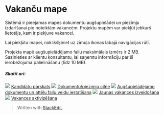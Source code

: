 # Vakanču mape

Sistēmā ir pieejamas mapes dokumentu augšupielādei un piezīmju izdarīšanai pie noteiktām vakancēm. Projektu mapēm var piekļūt jebkurš lietotājs, kam ir piekļuve vakancei.

Lai piekļūtu mapei, noklikšķiniet uz zīmuļa ikonas labajā navigācijas rūtī.

Projekta mapē augšupielādējamo failu maksimālais izmērs ir 2 MB. Sazinieties ar klientu konsultantu, lai saņemtu informāciju par šī ierobežojuma palielināšanu (līdz 10 MB).

##### Skatīt arī:

![](../Resources/Images/icon-document-link.png)  [Kandidātu pārskats](candidate_report.htm)
![](../Resources/Images/icon-document-link.png)  [Dokumentu/piezīmju cilne](documents_notes_tab.htm)
![](../Resources/Images/icon-document-link.png)  [Augšupielādējamo dokumentu un attēlu failu veidu iestatīšana](setting_allowable_uploadable_document_and_image_file_types.htm)
![](../Resources/Images/icon-document-link.png)  [Jaunas vakances izveidošana](creating_a_new_vacancy.htm)
![](../Resources/Images/icon-document-link.png)  [Vakances aktivizēšana](activating_a_vacancy.htm)


> Written with [StackEdit](https://stackedit.io/).
<!--stackedit_data:
eyJoaXN0b3J5IjpbODU1MTUwNTMzXX0=
-->